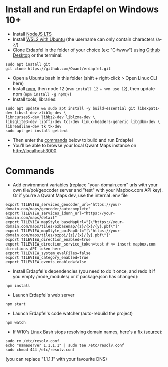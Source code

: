 # Install and run Erdapfel on Windows 10+

- Install [NodeJS LTS](https://nodejs.org/en/download/)
- Install [WSL2 with Ubuntu](https://docs.microsoft.com/fr-fr/windows/wsl/install-win10) (the username can only contain characters /a-z/)
- Clone Erdapfel in the folder of your choice (ex: "C:\www\") using [Github Desktop](https://desktop.github.com/) or the terminal: 

```
sudo apt install git
git clone https://github.com/Qwant/erdapfel.git
```

- Open a Ubuntu bash in this folder (shift + right-click > Open Linux CLI here)
- Install [nvm](https://github.com/nvm-sh/nvm#install--update-script), then node 12 (`nvm install 12` + `nvm use 12`), then update npm (`npm install -g npm@7`)
- Install tools, libraries:

```
sudo apt update && sudo apt install -y build-essential git libexpat1-dev libssl-dev zlib1g-dev \
libncurses5-dev libbz2-dev liblzma-dev \
libsqlite3-dev libffi-dev tcl-dev linux-headers-generic libgdbm-dev \
libreadline-dev tk tk-dev
sudo apt-get install gettext
```

- Then enter the [commands](#commands) below to build and run Erdapfel
- You'll be able to browse your local Qwant Maps instance on [http://localhost:3000](http://localhost:3000)

# Commands

- Add environment variables (replace "your-domain.com" urls with your own tile/poi/geocoder server and "test" with your Mapbox.com API key). Or if you're a Qwant Maps dev, use the internal .env file

```
export TILEVIEW_services_geocoder_url="https://your-domain.com/maps/geocoder/autocomplete"
export TILEVIEW_services_idunn_url="https://your-domain.com/maps/detail"
export TILEVIEW_mapStyle_baseMapUrl="[\"https://your-domain.com/maps/tiles/ozbasemap/{z}/{x}/{y}.pbf\"]"
export TILEVIEW_mapStyle_poiMapUrl="[\"https://your-domain.com/maps/tiles/ozpoi/{z}/{x}/{y}.pbf\"]"
export TILEVIEW_direction_enabled=true
export TILEVIEW_direction_service_token=test # <= insert mapbox.com directions API token here
export TILEVIEW_system_evalFiles=false
export TILEVIEW_category_enabled=true
export TILEVIEW_events_enabled=false
```

- Install Erdapfel's dependencies (you need to do it once, and redo it if you empty /node_modules/ or if package.json has changed):

```
npm install
```

- Launch Erdapfel's web server

```
npm start
```

- Launch Erdapfel's code watcher (auto-rebuild the project)

```
npm watch
```

- If W10's Linux Bash stops resolving domain names, here's a fix ([source](https://github.com/microsoft/WSL/issues/3268#issuecomment-485096972)):

```
sudo rm /etc/resolv.conf
echo "nameserver 1.1.1.1" | sudo tee /etc/resolv.conf
sudo chmod 444 /etc/resolv.conf
```

(you can replace "1.1.1.1" with your favourite DNS)
